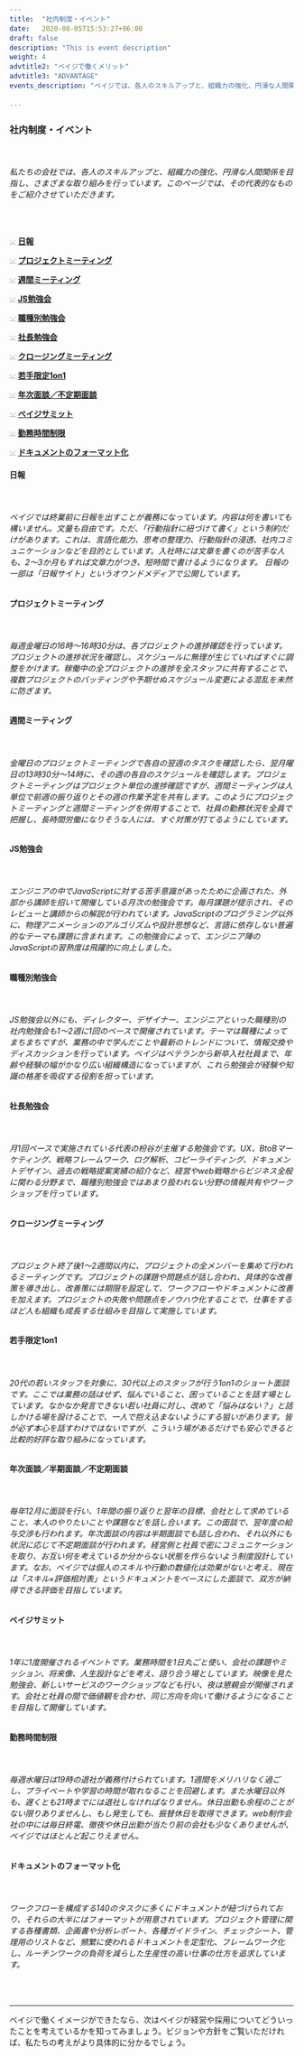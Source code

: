 ```yaml
---
title:  "社内制度・イベント"
date:   2020-08-05T15:53:27+06:00
draft: false
description: "This is event description"
weight: 4
advtitle2: "ベイジで働くメリット"
advtitle3: "ADVANTAGE"
events_description: "ベイジでは、各人のスキルアップと、組織力の強化、円滑な人間関係を目指し、さまざまな取り組みを行っています。ここではその代表的なものをご紹介します。"

---
```


### **社内制度・イベント**
&nbsp;
###### 私たちの会社では、各人のスキルアップと、組織力の強化、円滑な人間関係を目指し、さまざまな取り組みを行っています。このページでは、その代表的なものをご紹介させていただきます。
&nbsp;

![Images not available](../../ico_arw_page_anchor.gif "Title") [**日報**](#日報)   

![Image not available](../../ico_arw_page_anchor.gif "Title")  [**プロジェクトミーティング**](#プロジェクトミーティング)   

![Image not available](../../ico_arw_page_anchor.gif "Title")  [**週間ミーティング**](#週間ミーティング)   

![Image not available](../../ico_arw_page_anchor.gif "Title")  [**JS勉強会**](#js勉強会)   

![Image not available](../../ico_arw_page_anchor.gif "Title")  [**職種別勉強会**](#職種別勉強会)   

![Image not available](../../ico_arw_page_anchor.gif "Title")  [**社長勉強会**](#社長勉強会)   

![Image not available](../../ico_arw_page_anchor.gif "Title")  [**クロージングミーティング**](#クロージングミーティング)   

![Image not available](../../ico_arw_page_anchor.gif "Title")  [**若手限定1on1**](#若手限定1on1)   

![Image not available](../../ico_arw_page_anchor.gif "Title")  [**年次面談／不定期面談**](#年次面談半期面談不定期面談)   

![Image not available](../../ico_arw_page_anchor.gif "Title")  [**ベイジサミット**](#ベイジサミット)   

![Image not available](../../ico_arw_page_anchor.gif "Title")  [**勤務時間制限**](#勤務時間制限)   

![Image not available](../../ico_arw_page_anchor.gif "Title")  [**ドキュメントのフォーマット化**](#ドキュメントのフォーマット化)   

#### **日報**
&nbsp;
###### ベイジでは終業前に日報を出すことが義務になっています。内容は何を書いても構いません。文量も自由です。ただ、「行動指針に紐づけて書く」という制約だけがあります。これは、言語化能力、思考の整理力、行動指針の浸透、社内コミュニケーションなどを目的としています。入社時には文章を書くのが苦手な人も、2～3か月もすれば文章力がつき、短時間で書けるようになります。 日報の一部は「日報サイト」というオウンドメディアで公開しています。

#### **プロジェクトミーティング**
&nbsp;
###### 毎週金曜日の16時～16時30分は、各プロジェクトの進捗確認を行っています。プロジェクトの進捗状況を確認し、スケジュールに無理が生じていればすぐに調整をかけます。稼働中の全プロジェクトの進捗を全スタッフに共有することで、複数プロジェクトのバッティングや予期せぬスケジュール変更による混乱を未然に防ぎます。

#### **週間ミーティング**
&nbsp;
###### 金曜日のプロジェクトミーティングで各自の翌週のタスクを確認したら、翌月曜日の13時30分～14時に、その週の各自のスケジュールを確認します。プロジェクトミーティングはプロジェクト単位の進捗確認ですが、週間ミーティングは人単位で前週の振り返りとその週の作業予定を共有します。このようにプロジェクトミーティングと週間ミーティングを併用することで、社員の勤務状況を全員で把握し、長時間労働になりそうな人には、すぐ対策が打てるようにしています。

#### **JS勉強会**
&nbsp;
###### エンジニアの中でJavaScriptに対する苦手意識があったために企画された、外部から講師を招いて開催している月次の勉強会です。毎月課題が提示され、そのレビューと講師からの解説が行われています。JavaScriptのプログラミング以外に、物理アニメーションのアルゴリズムや設計思想など、言語に依存しない普遍的なテーマも課題に含まれます。この勉強会によって、エンジニア陣のJavaScriptの習熟度は飛躍的に向上しました。


#### **職種別勉強会**
&nbsp;
###### JS勉強会以外にも、ディレクター、デザイナー、エンジニアといった職種別の社内勉強会も1～2週に1回のペースで開催されています。テーマは職種によってまちまちですが、業務の中で学んだことや最新のトレンドについて、情報交換やディスカッションを行っています。ベイジはベテランから新卒入社社員まで、年齢や経験の幅がかなり広い組織構造になっていますが、これら勉強会が経験や知識の格差を吸収する役割を担っています。

#### **社長勉強会**
&nbsp;
###### 月1回ペースで実施されている代表の枌谷が主催する勉強会です。UX、BtoBマーケティング、戦略フレームワーク、ログ解析、コピーライティング、ドキュメントデザイン、過去の戦略提案実績の紹介など、経営やweb戦略からビジネス全般に関わる分野まで、職種別勉強会ではあまり扱われない分野の情報共有やワークショップを行っています。

#### **クロージングミーティング**
&nbsp;
###### プロジェクト終了後1～2週間以内に、プロジェクトの全メンバーを集めて行われるミーティングです。プロジェクトの課題や問題点が話し合われ、具体的な改善策を導き出し、改善策には期限を設定して、ワークフローやドキュメントに改善を加えます。プロジェクトの失敗や問題点をノウハウ化することで、仕事をするほど人も組織も成長する仕組みを目指して実施しています。

#### **若手限定1on1**
&nbsp;
###### 20代の若いスタッフを対象に、30代以上のスタッフが行う1on1のショート面談です。ここでは業務の話はせず、悩んでいること、困っていることを話す場としています。なかなか発言できない若い社員に対し、改めて「悩みはない？」と話しかける場を設けることで、一人で抱え込まないようにする狙いがあります。皆が必ず本心を話すわけではないですが、こういう場があるだけでも安心できると比較的好評な取り組みになっています。

#### **年次面談／半期面談／不定期面談**
&nbsp;
###### 毎年12月に面談を行い、1年間の振り返りと翌年の目標、会社として求めていること、本人のやりたいことや課題などを話し合います。この面談で、翌年度の給与交渉も行われます。年次面談の内容は半期面談でも話し合われ、それ以外にも状況に応じて不定期面談が行われます。経営側と社員で密にコミュニケーションを取り、お互い何を考えているか分からない状態を作らないよう制度設計しています。なお、ベイジでは個人のスキルや行動の数値化は効果がないと考え、現在は「スキル×評価相対表」というドキュメントをベースにした面談で、双方が納得できる評価を目指しています。

#### **ベイジサミット**
&nbsp;
###### 1年に1度開催されるイベントです。業務時間を1日丸ごと使い、会社の課題やミッション、将来像、人生設計などを考え、語り合う場としています。映像を見た勉強会、新しいサービスのワークショップなども行い、夜は懇親会が開催されます。会社と社員の間で価値観を合わせ、同じ方向を向いて働けるようになることを目指して開催しています。

#### **勤務時間制限**
&nbsp;
###### 毎週水曜日は19時の退社が義務付けられています。1週間をメリハリなく過ごし、プライベートや学習の時間が取れなることを回避します。また水曜日以外も、遅くとも21時までには退社しなければなりません。休日出勤も余程のことがない限りありませんし、もし発生しても、振替休日を取得できます。web制作会社の中には毎日終電、徹夜や休日出勤が当たり前の会社も少なくありませんが、ベイジではほとんど起こりえません。

#### **ドキュメントのフォーマット化**
&nbsp;
###### ワークフローを構成する140のタスクに多くにドキュメントが紐づけられており、それらの大半にはフォーマットが用意されています。プロジェクト管理に関する各種書類、企画書や分析レポート、各種ガイドライン、チェックシート、管理用のリストなど、頻繁に使われるドキュメントを定型化、フレームワーク化し、ルーチンワークの負荷を減らした生産性の高い仕事の仕方を追求しています。
&nbsp;

---
ベイジで働くイメージができたなら、次はベイジが経営や採用についてどういったことを考えているかを知ってみましょう。ビジョンや方針をご覧いただければ、私たちの考えがより具体的に分かるでしょう。